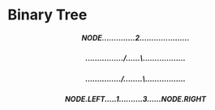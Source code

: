 <h1> Binary Tree </h1>

<h5 align="center">NODE..............2.....................</h5>
<h5 align="center">................/......\..................</h5>
<h5 align="center">.............../........\.................</h5>
<h5 align="center">NODE.LEFT.....1..........3......NODE.RIGHT</h5>

